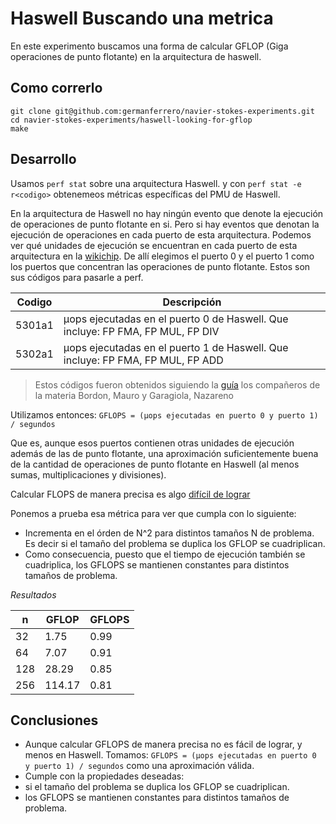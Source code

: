 # Haswell Buscando una metrica
En este experimento buscamos una forma de calcular GFLOP (Giga operaciones de punto flotante) en la arquitectura de haswell.

## Como correrlo
```
git clone git@github.com:germanferrero/navier-stokes-experiments.git
cd navier-stokes-experiments/haswell-looking-for-gflop
make
```

## Desarrollo

Usamos `perf stat` sobre una arquitectura Haswell.
y con `perf stat -e r<codigo>` obtenemeos métricas específicas del PMU de Haswell.

En la arquitectura de Haswell no hay ningún evento que denote la ejecución de operaciones de punto flotante en si. Pero si hay eventos que denotan la ejecución de operaciones en cada puerto de esta arquitectura.
Podemos ver qué unidades de ejecución se encuentran en cada puerto de esta arquitectura en la [wikichip](https://en.wikichip.org/wiki/File:haswell_block_diagram.svg).
De allí elegimos el puerto 0 y el puerto 1 como los puertos que concentran las operaciones de punto flotante. Estos son sus códigos para pasarle a perf.

| Codigo | Descripción |
|--------|-------------|
| 5301a1 | µops ejecutadas en el puerto 0 de Haswell. Que incluye: FP FMA, FP MUL, FP DIV |
| 5302a1 | µops ejecutadas en el puerto 1 de Haswell. Que incluye: FP FMA, FP MUL, FP ADD | 

> Estos códigos fueron obtenidos siguiendo la [guía](https://cs.famaf.unc.edu.ar/~nicolasw/Docencia/CP/2021/instructivo_flops.html) los compañeros de la materia Bordon, Mauro y Garagiola, Nazareno

Utilizamos entonces:
`GFLOPS = (µops ejecutadas en puerto 0 y puerto 1) / segundos`

Que es, aunque esos puertos contienen otras unidades de ejecución además de las de punto flotante, una aproximación suficientemente buena de la cantidad de operaciones de punto flotante en Haswell (al menos sumas, multiplicaciones y divisiones).

Calcular FLOPS de manera precisa es algo [difícil de lograr](https://linux-perf-users.vger.kernel.narkive.com/s7GIb114/some-troubles-with-perf-and-measuring-flops)

Ponemos a prueba esa métrica para ver que cumpla con lo siguiente:
- Incrementa en el órden de N^2 para distintos tamaños N de problema. Es decir si el tamaño del problema se duplica los GFLOP se cuadriplican.
 - Como consecuencia, puesto que el tiempo de ejecución también se cuadriplica, los GFLOPS se mantienen constantes para distintos tamaños de problema.

*Resultados*

|n | GFLOP | GFLOPS|
|--|-------|-------|
|32 | 1.75 | 0.99|
|64 | 7.07 | 0.91|
|128 | 28.29 | 0.85|
|256 | 114.17 | 0.81|

## Conclusiones
- Aunque calcular GFLOPS de manera precisa no es fácil de lograr, y menos en Haswell. Tomamos:
`GFLOPS = (µops ejecutadas en puerto 0 y puerto 1) / segundos`
como una aproximación válida.
- Cumple con la propiedades deseadas:
 - si el tamaño del problema se duplica los GFLOP se cuadriplican.
 - los GFLOPS se mantienen constantes para distintos tamaños de problema.

